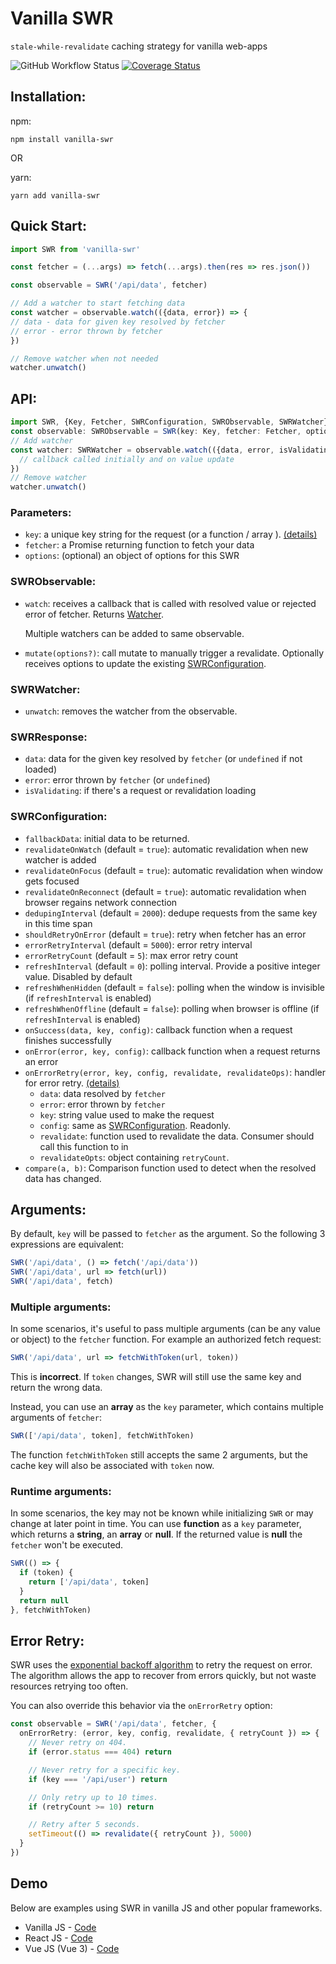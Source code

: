 # Vanilla SWR
`stale-while-revalidate` caching strategy for vanilla web-apps

![GitHub Workflow Status](https://img.shields.io/github/workflow/status/droyson/vanilla-swr/build)
[![Coverage Status](https://coveralls.io/repos/github/droyson/vanilla-swr/badge.svg?branch=main)](https://coveralls.io/github/droyson/vanilla-swr?branch=main)

## Installation:
npm:
```
npm install vanilla-swr
```
OR

yarn:
```
yarn add vanilla-swr
```

## Quick Start:
```typescript
import SWR from 'vanilla-swr'

const fetcher = (...args) => fetch(...args).then(res => res.json())

const observable = SWR('/api/data', fetcher)

// Add a watcher to start fetching data
const watcher = observable.watch(({data, error}) => {
// data - data for given key resolved by fetcher
// error - error thrown by fetcher
})

// Remove watcher when not needed
watcher.unwatch()
```

## API:
```typescript
import SWR, {Key, Fetcher, SWRConfiguration, SWRObservable, SWRWatcher} from 'vanilla-swr'
const observable: SWRObservable = SWR(key: Key, fetcher: Fetcher, options: SWRConfiguration)
// Add watcher
const watcher: SWRWatcher = observable.watch(({data, error, isValidating}: SWRResponse) => {
  // callback called initially and on value update
})
// Remove watcher
watcher.unwatch()
```

### Parameters:
* `key`: a unique key string for the request (or a function / array ). [(details)](#Arguments)
* `fetcher`: a Promise returning function to fetch your data
* `options`: (optional) an object of options for this SWR

### SWRObservable:
* `watch`: receives a callback that is called with resolved value or rejected error of fetcher. Returns [Watcher](#SWRWatcher).
  
  Multiple watchers can be added to same observable.
* `mutate(options?)`: call mutate to manually trigger a revalidate. Optionally receives options to update the existing [SWRConfiguration](#SWRConfiguration).

### SWRWatcher:
* `unwatch`: removes the watcher from the observable.

### SWRResponse:
* `data`: data for the given key resolved by `fetcher` (or `undefined` if not loaded)
* `error`: error thrown by `fetcher` (or `undefined`)
* `isValidating`: if there's a request or revalidation loading

### SWRConfiguration:
* `fallbackData`: initial data to be returned.
* `revalidateOnWatch` (default = `true`): automatic revalidation when new watcher is added
* `revalidateOnFocus` (default = `true`): automatic revalidation when window gets focused
* `revalidateOnReconnect` (default = `true`): automatic revalidation when browser regains network connection
* `dedupingInterval` (default = `2000`): dedupe requests from the same key in this time span
* `shouldRetryOnError` (default = `true`): retry when fetcher has an error
* `errorRetryInterval` (default = `5000`): error retry interval
* `errorRetryCount` (default = `5`): max error retry count
* `refreshInterval` (default = `0`): polling interval. Provide a positive integer value. Disabled by default
* `refreshWhenHidden` (default = `false`): polling when the window is invisible (if `refreshInterval` is enabled)
* `refreshWhenOffline` (default = `false`): polling when browser is offline (if `refreshInterval` is enabled)
* `onSuccess(data, key, config)`: callback function when a request finishes successfully
* `onError(error, key, config)`: callback function when a request returns an error
* `onErrorRetry(error, key, config, revalidate, revalidateOps)`: handler for error retry. [(details)](#Error-Retry)
  * `data`: data resolved by `fetcher`
  * `error`: error thrown by `fetcher`
  * `key`: string value used to make the request
  * `config`: same as [SWRConfiguration](#SWRConfiguration). Readonly.
  * `revalidate`: function used to revalidate the data. Consumer should call this function to in
  * `revalidateOpts`: object containing `retryCount`.
* `compare(a, b)`: Comparison function used to detect when the resolved data has changed.

## Arguments:
By default, `key` will be passed to `fetcher` as the argument. So the following 3 expressions are equivalent:
```typescript
SWR('/api/data', () => fetch('/api/data'))
SWR('/api/data', url => fetch(url))
SWR('/api/data', fetch)
```

### Multiple arguments:
In some scenarios, it's useful to pass multiple arguments (can be any value or object) to the `fetcher` function. For example an authorized fetch request:
```typescript
SWR('/api/data', url => fetchWithToken(url, token))
```
This is **incorrect**. If `token` changes, SWR will still use the same key and return the wrong data.

Instead, you can use an **array** as the `key` parameter, which contains multiple arguments of `fetcher`:
```typescript
SWR(['/api/data', token], fetchWithToken)
```
The function `fetchWithToken` still accepts the same 2 arguments, but the cache key will also be associated with `token` now.

### Runtime arguments:
In some scenarios, the key may not be known while initializing `SWR` or may change at later point in time. You can use **function** as a `key` parameter, which returns a **string**, an **array** or **null**. If the returned value is **null** the `fetcher` won't be executed.
```typescript
SWR(() => {
  if (token) {
    return ['/api/data', token]
  }
  return null
}, fetchWithToken)
```

## Error Retry:
SWR uses the [exponential backoff algorithm](https://en.wikipedia.org/wiki/Exponential_backoff) to retry the request on error. The algorithm allows the app to recover from errors quickly, but not waste resources retrying too often.

You can also override this behavior via the `onErrorRetry` option:
```typescript
const observable = SWR('/api/data', fetcher, {
  onErrorRetry: (error, key, config, revalidate, { retryCount }) => {
    // Never retry on 404.
    if (error.status === 404) return

    // Never retry for a specific key.
    if (key === '/api/user') return

    // Only retry up to 10 times.
    if (retryCount >= 10) return

    // Retry after 5 seconds.
    setTimeout(() => revalidate({ retryCount }), 5000)
  }
})
```
## Demo
Below are examples using SWR in vanilla JS and other popular frameworks.

* Vanilla JS - [Code](./examples/vanillajs)
* React JS - [Code](./examples/reactjs)
* Vue JS (Vue 3) - [Code](./examples/vuejs)
